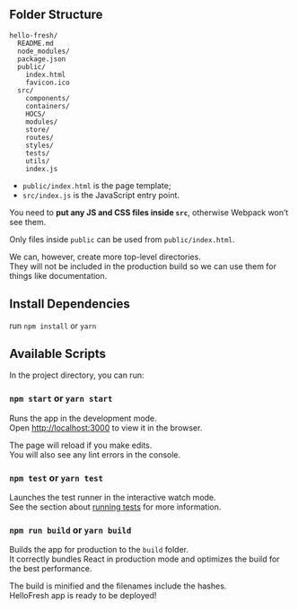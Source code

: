 ## Folder Structure

```
hello-fresh/
  README.md
  node_modules/
  package.json
  public/
    index.html
    favicon.ico
  src/
    components/
    containers/
    HOCS/
    modules/
    store/
    routes/
    styles/
    tests/
    utils/
    index.js
```

- `public/index.html` is the page template;
- `src/index.js` is the JavaScript entry point.

You need to **put any JS and CSS files inside `src`**, otherwise Webpack won’t see them.

Only files inside `public` can be used from `public/index.html`.<br>

We can, however, create more top-level directories.<br>
They will not be included in the production build so we can use them for things like documentation.

## Install Dependencies

run `npm install` or `yarn`

## Available Scripts

In the project directory, you can run:

### `npm start` or `yarn start`

Runs the app in the development mode.<br>
Open [http://localhost:3000](http://localhost:3000) to view it in the browser.

The page will reload if you make edits.<br>
You will also see any lint errors in the console.

### `npm test` or `yarn test`

Launches the test runner in the interactive watch mode.<br>
See the section about [running tests](#running-tests) for more information.

### `npm run build` or `yarn build`

Builds the app for production to the `build` folder.<br>
It correctly bundles React in production mode and optimizes the build for the best performance.

The build is minified and the filenames include the hashes.<br>
HelloFresh app is ready to be deployed!
